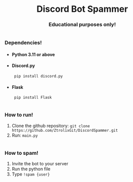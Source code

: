 <h1 align="center">Discord Bot Spammer</h1>
<h3 align="center">Educational purposes only!</h1>
<h1 align="center"></h1>

### Dependencies!
- #### Python 3.11 or above
- #### Discord.py
       pip install discord.py
- #### Flask
       pip install Flask

<h1 align="center"></h1>

### How to run!
1. Clone the github repository:
   `git clone https://github.com/ZtrolixGit/DiscordSpammer.git`
2. Run: `main.py`
   
<h1 align="center"></h1>

### How to spam!
1. Invite the bot to your server
2. Run the python file
3. Type `!spam {user}`
